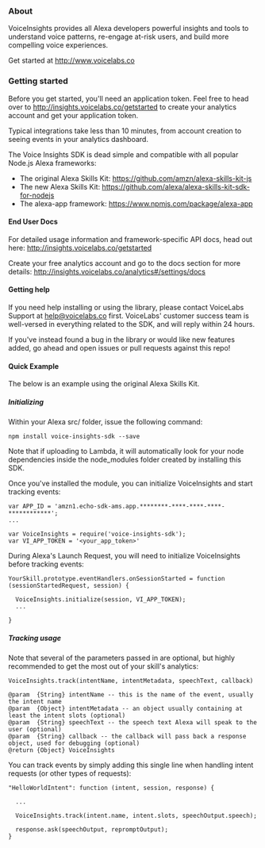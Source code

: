 ### About

VoiceInsights provides all Alexa developers powerful insights and tools to understand voice patterns, re-engage at-risk users, and build more compelling voice experiences.

Get started at http://www.voicelabs.co

### Getting started

Before you get started, you'll need an application token. Feel free to head over to http://insights.voicelabs.co/getstarted to create your analytics account and get your application token.

Typical integrations take less than 10 minutes, from account creation to seeing events in your analytics dashboard.

The Voice Insights SDK is dead simple and compatible with all popular Node.js Alexa frameworks:
 - The original Alexa Skills Kit: https://github.com/amzn/alexa-skills-kit-js
 - The new Alexa Skills Kit: https://github.com/alexa/alexa-skills-kit-sdk-for-nodejs
 - The alexa-app framework: https://www.npmjs.com/package/alexa-app


#### End User Docs

For detailed usage information and framework-specific API docs, head out here:
http://insights.voicelabs.co/getstarted

Create your free analytics account and go to the docs section for more details:
http://insights.voicelabs.co/analytics#/settings/docs


#### Getting help
If you need help installing or using the library, please contact VoiceLabs Support at help@voicelabs.co first. VoiceLabs' customer success team is well-versed in everything related to the SDK, and will reply within 24 hours.

If you've instead found a bug in the library or would like new features added, go ahead and open issues or pull requests against this repo!

#### Quick Example

The below is an example using the original Alexa Skills Kit.

##### Initializing

Within your Alexa src/ folder, issue the following command:

```
npm install voice-insights-sdk --save
```

Note that if uploading to Lambda, it will automatically look for your node dependencies inside the node_modules folder created by installing this SDK.

Once you've installed the module, you can initialize VoiceInsights and start tracking events:

```
var APP_ID = 'amzn1.echo-sdk-ams.app.********-****-****-****-************';
...

var VoiceInsights = require('voice-insights-sdk');
var VI_APP_TOKEN = '<your_app_token>'
```

During Alexa's Launch Request, you will need to initialize VoiceInsights before tracking events:

```
YourSkill.prototype.eventHandlers.onSessionStarted = function (sessionStartedRequest, session) {

  VoiceInsights.initialize(session, VI_APP_TOKEN);
  ...

}
```

##### Tracking usage

Note that several of the parameters passed in are optional, but highly recommended to get the most out of your skill's analytics:

```
VoiceInsights.track(intentName, intentMetadata, speechText, callback)

@param  {String} intentName -- this is the name of the event, usually the intent name
@param  {Object} intentMetadata -- an object usually containing at least the intent slots (optional)
@param  {String} speechText -- the speech text Alexa will speak to the user (optional)
@param  {String} callback -- the callback will pass back a response object, used for debugging (optional)
@return {Object} VoiceInsights
```

You can track events by simply adding this single line when handling intent requests (or other types of requests):

```
"HelloWorldIntent": function (intent, session, response) {

  ...

  VoiceInsights.track(intent.name, intent.slots, speechOutput.speech);

  response.ask(speechOutput, repromptOutput);
}
```
